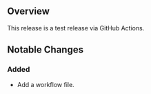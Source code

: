 ## Overview
This release is a test release via GitHub Actions.

## Notable Changes
### Added
- Add a workflow file.
